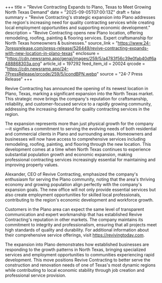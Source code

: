 +++
title = "Revive Contracting Expands to Plano, Texas to Meet Growing North Texas Demand"
date = "2025-09-05T07:00:13Z"
draft = false
summary = "Revive Contracting's strategic expansion into Plano addresses the region's increasing need for quality contracting services while creating local employment opportunities and supporting economic development."
description = "Revive Contracting opens new Plano location, offering remodeling, roofing, painting & flooring services. Expert craftsmanship for North Texas homeowners & businesses."
source_link = "https://www.24-7pressrelease.com/press-release/526449/revive-contracting-expands-with-new-location-in-plano-texas"
enclosure = "https://cdn.newsramp.app/genai/images/259/5/a4783f56c39e0fab40df6a488868303a.png"
article_id = 197292
feed_item_id = 20024
qrcode = "https://cdn.newsramp.app/24-7PressRelease/qrcode/259/5/icondBPN.webp"
source = "24-7 Press Release"
+++

<p>Revive Contracting has announced the opening of its newest location in Plano, Texas, marking a significant expansion into the North Texas market. This strategic move brings the company's reputation for craftsmanship, reliability, and customer-focused service to a rapidly growing community, addressing the increasing demand for quality contracting services in the region.</p><p>The expansion represents more than just physical growth for the company—it signifies a commitment to serving the evolving needs of both residential and commercial clients in Plano and surrounding areas. Homeowners and businesses will now have access to comprehensive services including remodeling, roofing, painting, and flooring through the new location. This development comes at a time when North Texas continues to experience substantial population growth and economic expansion, making professional contracting services increasingly essential for maintaining and improving property values.</p><p>Alexander, CEO of Revive Contracting, emphasized the company's enthusiasm for serving the Plano community, noting that the area's thriving economy and growing population align perfectly with the company's expansion goals. The new office will not only provide essential services but also create employment opportunities for skilled local professionals, contributing to the region's economic development and workforce growth.</p><p>Customers in the Plano area can expect the same level of transparent communication and expert workmanship that has established Revive Contracting's reputation in other markets. The company maintains its commitment to integrity and professionalism, ensuring that all projects meet high standards of quality and durability. For additional information about their comprehensive service offerings, visit <a href="https://revivingtoday.com" rel="nofollow" target="_blank">https://revivingtoday.com</a>.</p><p>The expansion into Plano demonstrates how established businesses are responding to the growth patterns in North Texas, bringing specialized services and employment opportunities to communities experiencing rapid development. This move positions Revive Contracting to better serve the construction and renovation needs of one of Texas's most dynamic regions while contributing to local economic stability through job creation and professional service provision.</p>